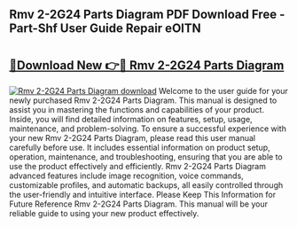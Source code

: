 ## Rmv 2-2G24 Parts Diagram PDF Download Free - Part-Shf User Guide Repair eOITN

# <h2><a href="http://dflxuo.blite.top/?on=Rmv+2-2G24+Parts+Diagram">🔗Download New 👉🔴 Rmv 2-2G24 Parts Diagram</a></h2>

[![Rmv 2-2G24 Parts Diagram download](https://i.imgur.com/lujVjoI.png)](http://dflxuo.blite.top/?on=Rmv+2-2G24+Parts+Diagram)
Welcome to the user guide for your newly purchased Rmv 2-2G24 Parts Diagram. This manual is designed to assist you in mastering the functions and capabilities of your product. Inside, you will find detailed information on features, setup, usage, maintenance, and problem-solving. To ensure a successful experience with your new Rmv 2-2G24 Parts Diagram, please read this user manual carefully before use. It includes essential information on product setup, operation, maintenance, and troubleshooting, ensuring that you are able to use the product effectively and efficiently. Rmv 2-2G24 Parts Diagram advanced features include image recognition, voice commands, customizable profiles, and automatic backups, all easily controlled through the user-friendly and intuitive interface. Please Keep This Information for Future Reference Rmv 2-2G24 Parts Diagram. This manual will be your reliable guide to using your new product effectively.
